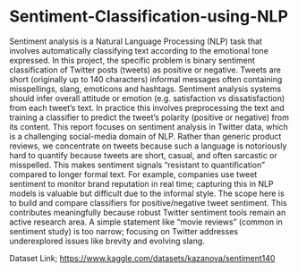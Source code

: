 # Sentiment-Classification-using-NLP
Sentiment analysis is a Natural Language Processing (NLP) task that involves automatically classifying text according to the emotional tone expressed. In this project, the specific problem is binary sentiment classification of Twitter posts (tweets) as positive or negative. Tweets are short (originally up to 140 characters) informal messages often containing misspellings, slang, emoticons and hashtags. Sentiment analysis systems should infer overall attitude or emotion (e.g. satisfaction vs dissatisfaction) from each tweet’s text. In practice this involves preprocessing the text and training a classifier to predict the tweet’s polarity (positive or negative) from its content.
This report focuses on sentiment analysis in Twitter data, which is a challenging social-media domain of NLP. Rather than generic product reviews, we concentrate on tweets because such a language is notoriously hard to quantify because tweets are short, casual, and often sarcastic or misspelled. This makes sentiment signals “resistant to quantification” compared to longer formal text. For example, companies use tweet sentiment to monitor brand reputation in real time; capturing this in NLP models is valuable but difficult due to the informal style. The scope here is to build and compare classifiers for positive/negative tweet sentiment. This contributes meaningfully because robust Twitter sentiment tools remain an active research area. A simple statement like “movie reviews” (common in sentiment study) is too narrow; focusing on Twitter addresses underexplored issues like brevity and evolving slang.

Dataset Link; https://www.kaggle.com/datasets/kazanova/sentiment140
